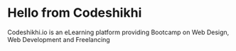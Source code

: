 # Hello from Codeshikhi

Codeshikhi.io is an eLearning platform providing Bootcamp on Web Design, Web Development and Freelancing
